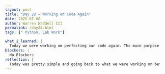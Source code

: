 ```yaml
---
layout: post
title: "Day 28 – Working on Code Again"
date: 2025-07-08
author: Warren Waddell III
permalink: /day28.html
tags: [" Python, Lab Work"]

what_i_learned: |
  Today we were working on perfecting our code again. The main purpose at this point is to have our code to have sufficient result and accuracy. I took one of my teammates code and used it to compare to what I was working and see why his outcome is higher than mine. We also had our grad student mentor run the codes on more powerful computers. We plan to start working on changing the code to C++ now.  
blockers: |
  No Blockers
reflection: |
  Today was pretty simple and going back to what we were working on before the presenations were due. We also made some good progress with the code and I am ready to start converting to C++. I think that my code could use somemore work and I can learn with LLM's. Hopefully by firday we start the conversion process.
---
```

